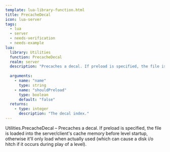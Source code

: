 ```yaml
---
template: lua-library-function.html
title: PrecacheDecal
icon: lua-server
tags:
  - lua
  - server
  - needs-verification
  - needs-example
lua:
  library: Utilities
  function: PrecacheDecal
  realm: server
  description: "Precaches a decal. If preload is specified, the file is loaded into the server/client's cache memory before level startup, otherwise it'll only load when actually used (which can cause a disk i/o hitch if it occurs during play of a level)."
  
  arguments:
    - name: "name"
      type: string
    - name: "shouldPreload"
      type: boolean
      default: "false"
  returns:
    - type: integer
      description: "The decal index."
---
```


<div class="lua__search__keywords">
Utilities.PrecacheDecal &#x2013; Precaches a decal. If preload is specified, the file is loaded into the server/client's cache memory before level startup, otherwise it'll only load when actually used (which can cause a disk i/o hitch if it occurs during play of a level).
</div>
